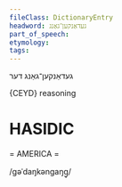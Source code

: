 ```yaml
---
fileClass: DictionaryEntry
headword: געדאַנקען־גאַנג
part_of_speech: 
etymology: 
tags: 
---
```

געדאַנקען־גאַנג
דער

{CEYD}
reasoning

HASIDIC
=======
= AMERICA = 

/gəˈdaŋkəngaŋg̥/